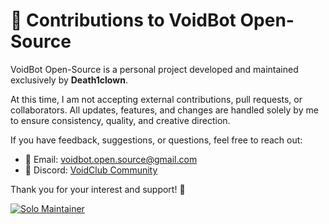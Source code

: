 # 🚫 Contributions to VoidBot Open-Source

VoidBot Open-Source is a personal project developed and maintained exclusively by **Death1clown**.

At this time, I am not accepting external contributions, pull requests, or collaborators. All updates, features,
and changes are handled solely by me to ensure consistency, quality, and creative direction.

If you have feedback, suggestions, or questions, feel free to reach out:

- 📧 Email: [voidbot.open.source@gmail.com](mailto:voidbot.open.source@gmail.com)
- 💬 Discord: [VoidClub Community](https://discord.gg/vKV3bXHd5Y)

Thank you for your interest and support! 🖤

[![Solo Maintainer](https://img.shields.io/badge/contributions-closed-red?style=for-the-badge)](https://discord.gg/vKV3bXHd5Y)
